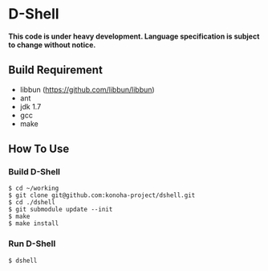 D-Shell
======
**This code is under heavy development. Language specification is subject to change without notice.**
## Build Requirement

* libbun (https://github.com/libbun/libbun)
* ant
* jdk 1.7
* gcc
* make

## How To Use

### Build D-Shell
    $ cd ~/working
    $ git clone git@github.com:konoha-project/dshell.git
    $ cd ./dshell
    $ git submodule update --init
    $ make
    $ make install

### Run D-Shell

    $ dshell
